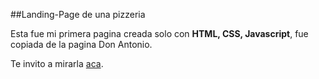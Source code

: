 ##Landing-Page de una pizzeria

Esta fue mi primera pagina creada solo con **HTML, CSS, Javascript**, fue copiada de la pagina Don Antonio.

Te invito a mirarla [aca](https://chinooyoel.github.io/Landin-page-Pizzeria/).
